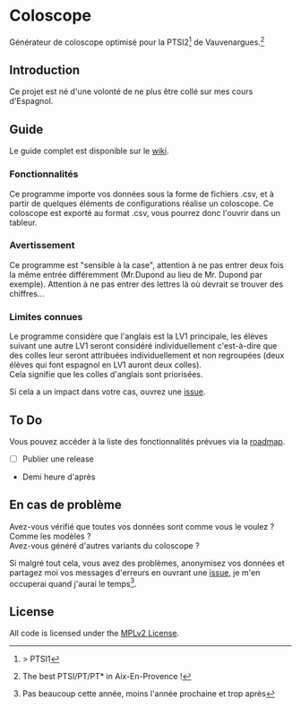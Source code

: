 # Coloscope

Générateur de coloscope optimisé pour la PTSI2[^1] de Vauvenargues.[^2]

## Introduction

Ce projet est né d'une volonté de ne plus être collé sur mes cours d'Espagnol.

## Guide

Le guide complet est disponible sur le [wiki](https://github.com/Valdr687/Coloscope/wiki).

### Fonctionnalités

Ce programme importe vos données sous la forme de fichiers .csv, et à partir de quelques éléments de configurations réalise un coloscope. Ce coloscope est exporté au format .csv, vous pourrez donc l'ouvrir dans un tableur.

### Avertissement

Ce programme est "sensible à la case", attention à ne pas entrer deux fois la même entrée différemment (Mr.Dupond au lieu de Mr. Dupond par exemple). Attention à ne pas entrer des lettres là où devrait se trouver des chiffres...

### Limites connues

Le programme considère que l'anglais est la LV1 principale, les élèves suivant une autre LV1 seront considéré individuellement c'est-à-dire que des colles leur seront attribuées individuellement et non regroupées (deux élèves qui font espagnol en LV1 auront deux colles).  
Cela signifie que les colles d'anglais sont priorisées.  

Si cela a un impact dans votre cas, ouvrez une [issue](https://github.com/Valdr687/Coloscope/issues).

## To Do

Vous pouvez accéder à la liste des fonctionnalités prévues via la [roadmap](https://github.com/Valdr687/Coloscope/milestones).  

* [ ] Publier une release
* Demi heure d'après

## En cas de problème

Avez-vous vérifié que toutes vos données sont comme vous le voulez ? Comme les modèles ?  
Avez-vous généré d'autres variants du coloscope ?  

Si malgré tout cela, vous avez des problèmes, anonymisez vos données et partagez moi vos messages d'erreurs en ouvrant une [issue](https://github.com/Valdr687/Coloscope/issues), je m'en occuperai quand j'aurai le temps[^3].

## License

All code is licensed under the [MPLv2 License](./LICENSE.md "License").

[^1]: \> PTSI1
[^2]: The best PTSI/PT/PT* in Aix-En-Provence !
[^3]: Pas beaucoup cette année, moins l'année prochaine et trop après
